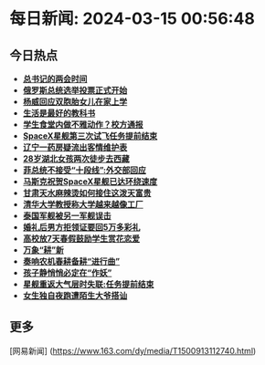 
# 每日新闻: 2024-03-15 00:56:48
## 今日热点

- **[总书记的两会时间](https://www.163.com/search?keyword=%E6%80%BB%E4%B9%A6%E8%AE%B0%E7%9A%84%E4%B8%A4%E4%BC%9A%E6%97%B6%E9%97%B4)**
- **[俄罗斯总统选举投票正式开始](https://www.163.com/search?keyword=%E4%BF%84%E7%BD%97%E6%96%AF%E6%80%BB%E7%BB%9F%E9%80%89%E4%B8%BE%E6%8A%95%E7%A5%A8%E6%AD%A3%E5%BC%8F%E5%BC%80%E5%A7%8B)**
- **[杨威回应双胞胎女儿在家上学](https://www.163.com/search?keyword=%E6%9D%A8%E5%A8%81%E5%9B%9E%E5%BA%94%E5%8F%8C%E8%83%9E%E8%83%8E%E5%A5%B3%E5%84%BF%E5%9C%A8%E5%AE%B6%E4%B8%8A%E5%AD%A6)**
- **[生活是最好的教科书](https://www.163.com/search?keyword=%E7%94%9F%E6%B4%BB%E6%98%AF%E6%9C%80%E5%A5%BD%E7%9A%84%E6%95%99%E7%A7%91%E4%B9%A6)**
- **[学生食堂内做不雅动作？校方通报](https://www.163.com/search?keyword=%E5%AD%A6%E7%94%9F%E9%A3%9F%E5%A0%82%E5%86%85%E5%81%9A%E4%B8%8D%E9%9B%85%E5%8A%A8%E4%BD%9C%EF%BC%9F%E6%A0%A1%E6%96%B9%E9%80%9A%E6%8A%A5)**
- **[SpaceX星舰第三次试飞任务提前结束](https://www.163.com/search?keyword=SpaceX%E6%98%9F%E8%88%B0%E7%AC%AC%E4%B8%89%E6%AC%A1%E8%AF%95%E9%A3%9E%E4%BB%BB%E5%8A%A1%E6%8F%90%E5%89%8D%E7%BB%93%E6%9D%9F)**
- **[辽宁一药房疑流出客情维护表](https://www.163.com/search?keyword=%E8%BE%BD%E5%AE%81%E4%B8%80%E8%8D%AF%E6%88%BF%E7%96%91%E6%B5%81%E5%87%BA%E5%AE%A2%E6%83%85%E7%BB%B4%E6%8A%A4%E8%A1%A8)**
- **[28岁湖北女孩两次徒步去西藏](https://www.163.com/search?keyword=28%E5%B2%81%E6%B9%96%E5%8C%97%E5%A5%B3%E5%AD%A9%E4%B8%A4%E6%AC%A1%E5%BE%92%E6%AD%A5%E5%8E%BB%E8%A5%BF%E8%97%8F)**
- **[菲总统不接受“十段线”:外交部回应](https://www.163.com/search?keyword=%E8%8F%B2%E6%80%BB%E7%BB%9F%E4%B8%8D%E6%8E%A5%E5%8F%97%E2%80%9C%E5%8D%81%E6%AE%B5%E7%BA%BF%E2%80%9D+%E5%A4%96%E4%BA%A4%E9%83%A8%E5%9B%9E%E5%BA%94)**
- **[马斯克祝贺SpaceX星舰已达环绕速度](https://www.163.com/search?keyword=%E9%A9%AC%E6%96%AF%E5%85%8B%E7%A5%9D%E8%B4%BASpaceX%E6%98%9F%E8%88%B0%E5%B7%B2%E8%BE%BE%E7%8E%AF%E7%BB%95%E9%80%9F%E5%BA%A6)**
- **[甘肃天水麻辣烫如何接住这泼天富贵](https://www.163.com/search?keyword=%E7%94%98%E8%82%83%E5%A4%A9%E6%B0%B4%E9%BA%BB%E8%BE%A3%E7%83%AB%E5%A6%82%E4%BD%95%E6%8E%A5%E4%BD%8F%E8%BF%99%E6%B3%BC%E5%A4%A9%E5%AF%8C%E8%B4%B5)**
- **[清华大学教授称大学越来越像工厂](https://www.163.com/search?keyword=%E6%B8%85%E5%8D%8E%E5%A4%A7%E5%AD%A6%E6%95%99%E6%8E%88%E7%A7%B0%E5%A4%A7%E5%AD%A6%E8%B6%8A%E6%9D%A5%E8%B6%8A%E5%83%8F%E5%B7%A5%E5%8E%82)**
- **[泰国军舰被另一军舰误击](https://www.163.com/search?keyword=%E6%B3%B0%E5%9B%BD%E5%86%9B%E8%88%B0%E8%A2%AB%E5%8F%A6%E4%B8%80%E5%86%9B%E8%88%B0%E8%AF%AF%E5%87%BB)**
- **[婚礼后男方拒领证要回5万多彩礼](https://www.163.com/search?keyword=%E5%A9%9A%E7%A4%BC%E5%90%8E%E7%94%B7%E6%96%B9%E6%8B%92%E9%A2%86%E8%AF%81%E8%A6%81%E5%9B%9E5%E4%B8%87%E5%A4%9A%E5%BD%A9%E7%A4%BC)**
- **[高校放7天春假鼓励学生赏花恋爱](https://www.163.com/search?keyword=%E9%AB%98%E6%A0%A1%E6%94%BE7%E5%A4%A9%E6%98%A5%E5%81%87%E9%BC%93%E5%8A%B1%E5%AD%A6%E7%94%9F%E8%B5%8F%E8%8A%B1%E6%81%8B%E7%88%B1)**
- **[万象“耕”新](https://www.163.com/search?keyword=%E4%B8%87%E8%B1%A1%E2%80%9C%E8%80%95%E2%80%9D%E6%96%B0)**
- **[奏响农机春耕备耕“进行曲”](https://www.163.com/search?keyword=%E5%A5%8F%E5%93%8D%E5%86%9C%E6%9C%BA%E6%98%A5%E8%80%95%E5%A4%87%E8%80%95%E2%80%9C%E8%BF%9B%E8%A1%8C%E6%9B%B2%E2%80%9D)**
- **[孩子静悄悄必定在“作妖”](https://www.163.com/search?keyword=%E5%AD%A9%E5%AD%90%E9%9D%99%E6%82%84%E6%82%84%E5%BF%85%E5%AE%9A%E5%9C%A8%E2%80%9C%E4%BD%9C%E5%A6%96%E2%80%9D)**
- **[星舰重返大气层时失联:任务提前结束](https://www.163.com/search?keyword=%E6%98%9F%E8%88%B0%E9%87%8D%E8%BF%94%E5%A4%A7%E6%B0%94%E5%B1%82%E6%97%B6%E5%A4%B1%E8%81%94+%E4%BB%BB%E5%8A%A1%E6%8F%90%E5%89%8D%E7%BB%93%E6%9D%9F)**
- **[女生独自夜跑遭陌生大爷搭讪](https://www.163.com/search?keyword=%E5%A5%B3%E7%94%9F%E7%8B%AC%E8%87%AA%E5%A4%9C%E8%B7%91%E9%81%AD%E9%99%8C%E7%94%9F%E5%A4%A7%E7%88%B7%E6%90%AD%E8%AE%AA)**

## 更多
[网易新闻] (https://www.163.com/dy/media/T1500913112740.html)
